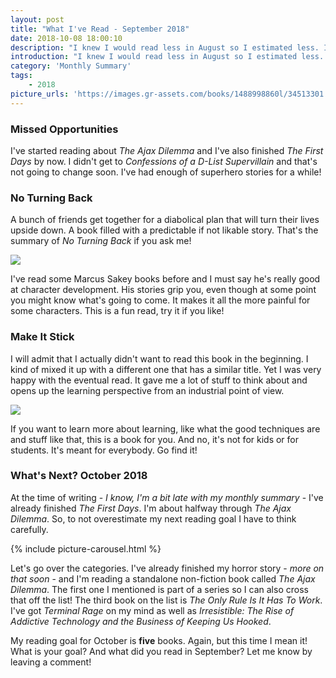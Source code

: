 ```yaml
---
layout: post
title: "What I've Read - September 2018"
date: 2018-10-08 18:00:10
description: "I knew I would read less in August so I estimated less. I thought the same about September but boy did I overestimate last month. I wanted to read five books, and only managed two... Time to do better again in October!"
introduction: "I knew I would read less in August so I estimated less. I thought the same about September but boy did I overestimate last month. I wanted to read five books, and only managed two... Time to do better again in October!"
category: 'Monthly Summary'
tags:
    - 2018
picture_urls: 'https://images.gr-assets.com/books/1488998860l/34513301.jpg,https://images.gr-assets.com/books/1388800064l/9648068.jpg,https://images.gr-assets.com/books/1461532941l/26792284.jpg,https://images.gr-assets.com/books/1375211427l/18271349.jpg,https://images.gr-assets.com/books/1479719623l/30962055.jpg'
---
```

### Missed Opportunities
I've started reading about <em>The Ajax Dilemma</em> and I've also finished <em>The First Days</em> by now. I didn't get to <em>Confessions of a D-List Supervillain</em> and that's not going to change soon. I've had enough of superhero stories for a while!

### No Turning Back
A bunch of friends get together for a diabolical plan that will turn their lives upside down. A book filled with a predictable if not likable story. That's the summary of <em>No Turning Back</em> if you ask me!

<img src="https://images.gr-assets.com/books/1356125419l/9393062.jpg" class="monthly-summary-summary">

I've read some Marcus Sakey books before and I must say he's really good at character development. His stories grip you, even though at some point you might know what's going to come. It makes it all the more painful for some characters. This is a fun read, try it if you like!

### Make It Stick
I will admit that I actually didn't want to read this book in the beginning. I kind of mixed it up with a different one that has a similar title. Yet I was very happy with the eventual read. It gave me a lot of stuff to think about and opens up the learning perspective from an industrial point of view.

<img src="https://images.gr-assets.com/books/1436742344l/18770267.jpg" class="monthly-summary-summary">

If you want to learn more about learning, like what the good techniques are and stuff like that, this is a book for you. And no, it's not for kids or for students. It's meant for everybody. Go find it!

### What's Next? October 2018
At the time of writing - <em>I know, I'm a bit late with my monthly summary</em> - I've already finished <em>The First Days</em>. I'm about halfway through <em>The Ajax Dilemma</em>. So, to not overestimate my next reading goal I have to think carefully.

{% include picture-carousel.html %}

Let's go over the categories. I've already finished my horror story - <em>more on that soon</em> - and I'm reading a standalone non-fiction book called <em>The Ajax Dilemma</em>. The first one I mentioned is part of a series so I can also cross that off the list! The third book on the list is <em>The Only Rule Is It Has To Work</em>. I've got <em>Terminal Rage</em> on my mind as well as <em>Irresistible: The Rise of Addictive Technology and the Business of Keeping Us Hooked</em>.

My reading goal for October is <b>five</b> books. Again, but this time I mean it! What is your goal? And what did you read in September? Let me know by leaving a comment!  